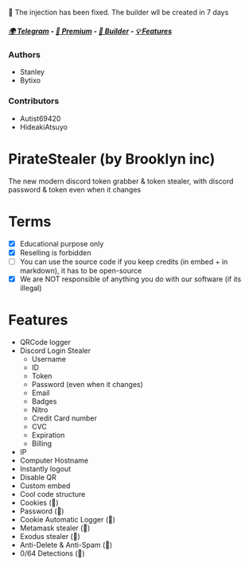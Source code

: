 :calendar: The injection has been fixed. The builder wll be created in 7 days
##### [🌍 Telegram](https://t.me/BrooklynPS) -  [:gem: Premium](https://discord.gg/RdRXBnK3ny) - [🔧 Builder](https://github.com/Stanley-GF/Arizona) - [💡 Features](https://github.com/Stanley-GF/Arizona#features) 
### Authors
- Stanley
- Bytixo

### Contributors
- Autist69420
- HideakiAtsuyo

# PirateStealer (by Brooklyn inc)
The new modern discord token grabber & token stealer, with discord password & token even when it changes

# Terms
- [x] Educational purpose only
- [x] Reselling is forbidden
- [ ] You can use the source code if you keep credits (in embed + in markdown), it has to be open-source
- [x] We are NOT responsible of anything you do with our software (if its illegal)

# Features
- QRCode logger 
- Discord Login Stealer
  - Username
  - ID
  - Token
  - Password (even when it changes)
  - Email
  - Badges
  - Nitro
  - Credit Card number
  - CVC
  - Expiration
  - Billing
- IP
- Computer Hostname
- Instantly logout
- Disable QR
- Custom embed
- Cool code structure
- Cookies (💎)
- Password (💎)
- Cookie Automatic Logger (💎)
- Metamask stealer (💎)
- Exodus stealer (💎)
- Anti-Delete & Anti-Spam (💎)
- 0/64 Detections (💎)
